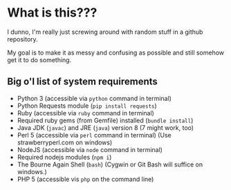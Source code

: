 # What is this???
I dunno, I'm really just screwing around with random stuff in a github
repository.

My goal is to make it as messy and confusing as possible and still somehow get
it to do something.

## Big o'l list of system requirements

 * Python 3 (accessible via `python` command in terminal)
 * Python Requests module (`pip install requests`)
 * Ruby (accessible via `ruby` command in terminal)
 * Required ruby gems (from Gemfile) installed (`bundle install`)
 * Java JDK (`javac`) and JRE (`java`) version 8 (7 might work, too)
 * Perl 5 (accessible via `perl` command in terminal) (Use strawberryperl.com on windows)
 * NodeJS (accessible via `node` command in terminal)
 * Required nodejs modules (`npm i`)
 * The Bourne Again Shell (`bash`) (Cygwin or Git Bash will suffice on windows.)
 * PHP 5 (accessible vis `php` on the command line)
